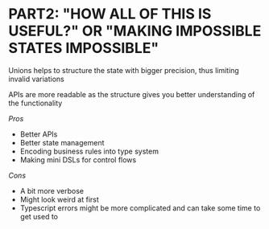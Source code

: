 # PART2: "HOW ALL OF THIS IS USEFUL?" OR "MAKING IMPOSSIBLE STATES IMPOSSIBLE"

Unions helps to structure the state with bigger precision, thus limiting invalid variations

APIs are more readable as the structure gives you better understanding of the functionality

*Pros*
* Better APIs
* Better state management
* Encoding business rules into type system
* Making mini DSLs for control flows

*Cons*
* A bit more verbose
* Might look weird at first
* Typescript errors might be more complicated and can take some time to get used to

